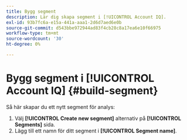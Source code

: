```yaml
---
title: Bygg segment
description: Lär dig skapa segment i [!UICONTROL Account IQ].
exl-id: 93b7fc6a-e15a-441a-aaa1-2d6d7aed6e0b
source-git-commit: d543bbe972944ad83f4cb28c8a17ea6e10f66975
workflow-type: tm+mt
source-wordcount: '30'
ht-degree: 0%

---
```


# Bygg segment i [!UICONTROL Account IQ] {#build-segment}

Så här skapar du ett nytt segment för analys:

1. Välj **[!UICONTROL Create new segment]** alternativ på **[!UICONTROL Segments]** sida.
1. Lägg till ett namn för ditt segment i **[!UICONTROL Segment name]**.
